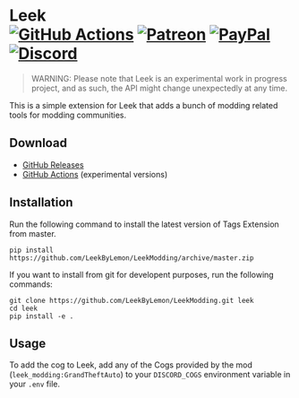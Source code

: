 # Leek<br>[![GitHub Actions][actions-img]][actions-url] [![Patreon][patreon-img]][patreon-url] [![PayPal][paypal-img]][paypal-url] [![Discord][discord-img]][discord-url]

> WARNING: Please note that Leek is an experimental work in progress project, and as such, the API might change unexpectedly at any time.

This is a simple extension for Leek that adds a bunch of modding related tools for modding communities.

## Download

* [GitHub Releases](https://github.com/LeekByLemon/LeekModding/releases)
* [GitHub Actions](https://github.com/LeekByLemon/LeekModding/actions) (experimental versions)

## Installation

Run the following command to install the latest version of Tags Extension from master.

```
pip install https://github.com/LeekByLemon/LeekModding/archive/master.zip
```

If you want to install from git for developent purposes, run the following commands:

```
git clone https://github.com/LeekByLemon/LeekModding.git leek
cd leek
pip install -e .
```

## Usage

To add the cog to Leek, add any of the Cogs provided by the mod (`leek_modding:GrandTheftAuto`) to your `DISCORD_COGS` environment variable in your `.env` file.

[actions-img]: https://img.shields.io/github/actions/workflow/status/LeekByLemon/LeekModding/main.yml?branch=master&label=actions
[actions-url]: https://github.com/LeekByLemon/LeekModding/actions
[patreon-img]: https://img.shields.io/badge/support-patreon-FF424D.svg
[patreon-url]: https://www.patreon.com/lemonchan
[paypal-img]: https://img.shields.io/badge/support-paypal-0079C1.svg
[paypal-url]: https://paypal.me/justalemon
[discord-img]: https://img.shields.io/badge/discord-join-7289DA.svg
[discord-url]: https://discord.gg/Cf6sspj
